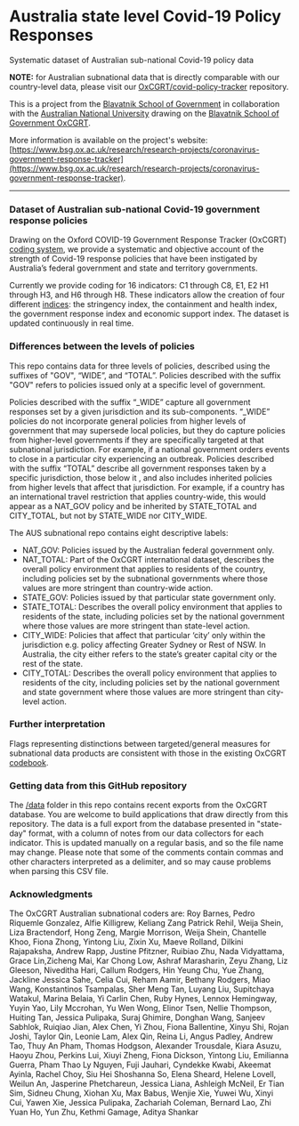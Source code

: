 # Australia state level Covid-19 Policy Responses
Systematic dataset of Australian sub-national Covid-19 policy data

**NOTE:** for Australian subnational data that is directly comparable with our country-level data, please visit our [OxCGRT/covid-policy-tracker](https://github.com/OxCGRT/covid-policy-tracker) repository.

This is a project from the [Blavatnik School of Government](https://www.bsg.ox.ac.uk) in collaboration with the [Australian National University](https://www.anu.edu.au/)  drawing on the [Blavatnik School of Government OxCGRT](https://www.bsg.ox.ac.uk/covidtracker).

More information is available on the project's website: [https://www.bsg.ox.ac.uk/research/research-projects/coronavirus-government-response-tracker](https://www.bsg.ox.ac.uk/research/research-projects/coronavirus-government-response-tracker).

---

### Dataset of Australian sub-national Covid-19 government response policies

Drawing on the Oxford COVID-19 Government Response Tracker (OxCGRT) [coding system](https://github.com/OxCGRT/covid-policy-tracker/blob/master/documentation/codebook.md), we provide a systematic and objective account of the strength of Covid-19 response policies that have been instigated by Australia’s federal government and state and territory governments.  

Currently we provide coding for 16 indicators: C1 through C8, E1, E2 H1 through H3, and H6 through H8. These indicators allow the creation of four different [indices](https://github.com/OxCGRT/covid-policy-tracker/blob/master/documentation/index_methodology.md): the stringency index, the containment and health index, the government response index and economic support index. The dataset is updated continuously in real time. 

### Differences between the levels of policies 

This repo contains data for three levels of policies, described using the suffixes of "GOV", “WIDE”, and “TOTAL”. Policies described with the suffix "GOV" refers to policies issued only at a specific level of government. 

Policies described with the suffix “_WIDE” capture all government responses set by a given jurisdiction and its sub-components. “_WIDE” policies do not incorporate general policies from higher levels of government that may supersede local policies, but they do capture policies from higher-level governments if they are specifically targeted at that subnational jurisdiction. For example, if a national government orders events to close in a particular city experiencing an outbreak. Policies described with the suffix “TOTAL” describe all government responses taken by a specific jurisdiction, those below it , and also includes inherited policies from higher levels that affect that jurisdiction. For example, if a country has an international travel restriction that applies country-wide, this would appear as a NAT_GOV policy and be inherited by STATE_TOTAL and CITY_TOTAL, but not by STATE_WIDE nor CITY_WIDE. 

The AUS subnational repo contains eight descriptive labels: 

- NAT_GOV: Policies issued by the Australian federal government only. 
- NAT_TOTAL: Part of the OxCGRT international dataset, describes the overall policy environment that applies to residents of the country, including policies set by the subnational governments where those values are more stringent than country-wide action. 
- STATE_GOV: Policies issued by that particular state government only. 
- STATE_TOTAL: Describes the overall policy environment that applies to residents of the state, including policies set by the national government where those values are more stringent than state-level action. 
- CITY_WIDE: Policies that affect that particular ‘city’ only within the jurisdiction e.g. policy affecting Greater Sydney or Rest of NSW. In Australia, the city either refers to the state’s greater capital city or the rest of the state. 
- CITY_TOTAL: Describes the overall policy environment that applies to residents of the city, including policies set by the national government and state government where those values are more stringent than city-level action.


### Further interpretation

Flags representing distinctions between targeted/general measures for subnational data products are consistent with those in the existing OxCGRT [codebook](https://github.com/OxCGRT/covid-policy-tracker/blob/master/documentation/codebook.md). 

### Getting data from this GitHub repository

The [/data](data/) folder in this repo contains recent exports from the OxCGRT database. You are welcome to build applications that draw directly from this repository. The data is a full export from the database presented in "state-day" format, with a column of notes from our data collectors for each indicator. This is updated manually on a regular basis, and so the file name may change. Please note that some of the comments contain commas and other characters interpreted as a delimiter, and so may cause problems when parsing this CSV file.

### Acknowledgments

The OxCGRT Australian subnational coders are: 
Roy Barnes, Pedro Riquemle Gonzalez, Alfie Killigrew, Keliang Zang Patrick Rehil, Weija Shein, Liza Bractendorf, Hong Zeng, Margie Morrison, Weija Shein, Chantelle Khoo, Fiona Zhong, Yintong Liu, Zixin Xu, Maeve Rolland, Dilkini Rajapaksha, Andrew Rapp, Justine Pfitzner, Ruibiao Zhu, Nada Vidyattama, Grace Lin,Zicheng Mai, Kar Chong Low, Ashraf Marasharin, Zeyu Zhang, Liz Gleeson, Niveditha Hari, Callum Rodgers, Hin Yeung Chu, Yue Zhang, Jackline Jessica Sahe, Celia Cui, Reham Aamir, Bethany Rodgers, Miao Wang, Konstantinos Tsampalas, Sher Meng Tan, Luyang Liu, Supitchaya Watakul, Marina Belaia, Yi Carlin Chen, Ruby Hynes, Lennox Hemingway, Yuyin Yao, Lily Mccrohan, Yu Wen Wong, Elinor Tsen, Nellie Thompson, Huiting Tan, Jessica Pulipaka, Suraj Ghimire, Donghan Wang, Sanjeev Sabhlok, Ruiqiao Jian, Alex Chen, Yi Zhou, Fiona Ballentine, Xinyu Shi, Rojan Joshi, Taylor Qin, Leonie Lam, Alex Qin, Reina Li, Angus Padley, Andrew Tao, Thuy An Pham, Thomas Hodgson, Alexander Trousdale, Kiara Asuzu, Haoyu Zhou, Perkins Lui, Xiuyi Zheng, Fiona Dickson, Yintong Liu, Emilianna Guerra, Pham Thao Ly Nguyen, Fuji Jauhari, Cyndekke Kwabi, Akeemat Ayinla, Rachel Choy, Siu Hei Shoshanna So, Elena Sheard, Helene Lovell, Weilun An, Jasperine Phetchareun, Jessica Liana, Ashleigh McNeil, Er Tian Sim, Sidneu Chung, Xiohan Xu, Max Babus, Wenjie Xie, Yuwei Wu, Xinyi Cui, Yawen Xie, Jessica Pulipaka, Zachariah Coleman, Bernard Lao, Zhi Yuan Ho, Yun Zhu, Kethmi Gamage, Aditya Shankar
